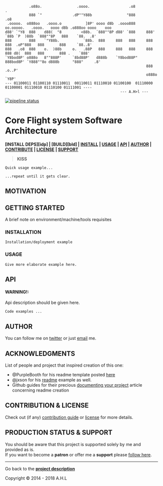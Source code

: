 <!-- [![Image caption](/cfs-3rd-party.logo.jpg)](#) -->

```text
           .o88o.                .oooo.                  .o8                                      .             
           888 `"              .dP""Y88b                "888                                    .o8             
 .ooooo.  o888oo   .oooo.o           ]8P' oooo d8b  .oooo888     oo.ooooo.   .oooo.   oooo d8b .o888oo oooo    ooo
d88' `"Y8  888    d88(  "8         <88b.  `888""8P d88' `888     888' `88b `P  )88b  `888""8P   888    `88.  .8' 
888        888    `"Y88b.           `88b.  888     888   888     888   888  .oP"888   888       888     `88..8'  
888   .o8  888    o.  )88b     o.   .88P   888     888   888     888   888 d8(  888   888       888 .    `888'   
`Y8bod8P' o888o   8""888P'     `8bd88P'   d888b    `Y8bod88P"    888bod8P' `Y888""8o d888b      "888"     .8'    
                                                                 888                                  .o..P'     
                                                                 o888o                                 `Y8P'      
--- 01100011 01100110 01110011  00110011 01110010 01100100  01110000 01100001 01110010 01110100 01111001 ----
                                                     --- A.H>l ---
```
[![pipeline status](https://gitlab.com/doevelopper/cfs-third-parties/badges/master/pipeline.svg)](https://gitlab.com/doevelopper/cfs-third-parties/commits/master)
# Core Flight system Software Architecture

[d]: #project
**[INSTALL DEPS][idp] | [BUILD][bld] | [INSTALL][i] | [USAGE][u] | [API][a] | [AUTHOR][auth] | [CONTRIBUTE][cpl] | [LICENSE][cpl] | [SUPPORT][ps]**

> **KISS**

```
Quick usage example...
```

```
...repeat until it gets clear.
```
## MOTIVATION


## GETTING STARTED
[gt]: #getting-started 'Getting started guide'

A brief note on environment/machine/tools requisites

### INSTALLATION
[i]: #installation 'Installation guide' 

```
Installation/deployment example
```

### USAGE
[u]: #usage 'Product usage'


```
Give more elaborate example here.
```

## API
[a]: #api 'Module\'s API description'

#### WARNING!:   
Api description should be given here.
```
Code examples ...
```

## AUTHOR
[auth]: #author 'Credits & author\'s contacts info '
You can follow me on [twitter](https://twitter.com/happyman_1rst) or just [email](mailto:happyman@hotmail.fr) me.

## ACKNOWLEDGMENTS
[acc]: acknowledgments

List of people and project that inspired creation of this one:

- @PurpleBooth for his readme template posted [here](https://gist.github.com/PurpleBooth/109311bb0361f32d87a2)
- @jxson for his [readme](https://gist.github.com/jxson/1784669) example as well.
- Github guides for their precious [documenting your project](https://guides.github.com/features/wikis/#creating-a-readme) article concerning readme creation
## CONTRIBUTION & LICENSE
[cpl]:#contribution--license 'Contribution guide & license info'

Check out (if any) <a href='/CONTRIBUTION'>contribution guide</a> or <a href='/LICENSE'>license</a> for more details.

## PRODUCTION STATUS & SUPPORT
[ps]: #production-status--support 'Production use disclaimer & support info'

You should be aware that this project is supported solely by me and provided as is.
<br>If you want to become a **patron** or offer me a **support** please [follow here][auth].

<hr>

Go back to the **[project description][d]**

Copyright © 2014 - 2018 A.H.L
